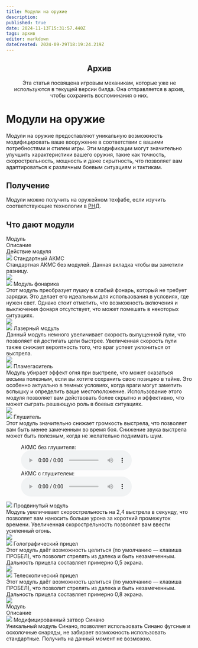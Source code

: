 ```yaml
---
title: Модули на оружие
description: 
published: true
date: 2024-11-13T15:31:57.440Z
tags: архив
editor: markdown
dateCreated: 2024-09-29T18:19:24.219Z
---
```


<center>
<div class="warning-banner">
  <h2> Архив </h2>
  <p>Эта статья посвящена игровым механикам, которые уже не используются в текущей версии билда. Она отправляется в архив, чтобы сохранить воспоминания о них.</p><p>
</div>
</center>

<h1 class="main">Модули на оружие</h1>
<p>Модули на оружие предоставляют уникальную возможность модифицировать ваше вооружение в соответствии с вашими потребностями и стилем игры. Эти модификации могут значительно улучшить характеристики вашего оружия, такие как точность, скорострельность, мощность и даже скрытность, что позволяет вам адаптироваться к различным боевым ситуациям и тактикам.</p>
<h2 class="main">Получение</h2>
<p>Модули можно получить на оружейном техфабе, если изучить соответствующие технологии в <a class="rnd" href="https://js.ss14.su/guides/researchanddevelopment">РНД</a>.</p>
<h2 class="main">Что дают модули</h2>
<div class="table-with-III-columns">
  <div class="table-title">Модуль</div>
  <div class="table-title">Описание</div>
  <div class="table-title">Действие модуля</div>
  <div class="table-item button">
    <img class="module1" src="/guides/uplink/weapons/akms.png"/>
    Стандартный АКМС
  </div>
  <div class="table-item">
        Стандартная АКМС без модулей. Данная вкладка чтобы вы заметили разницу.
  </div>
  <div class="table-item-gif">
    <img src="/weapon/module/gif/no_module_1.gif"/>
  </div>
    <div class="table-item button">
      <img class="module" src="/weapon/module/light.png"/>
    Модуль фонарика
  </div>
  <div class="table-item">
        Этот модуль преобразует пушку в слабый фонарь, который не требует зарядки. Это делает его идеальным для использования в условиях, где нужен свет. Однако стоит отметить, что возможность включения и выключения фонаря отсутствует, что может помешать в некоторых ситуациях.
  </div>
  <div class="table-item-gif">
    <img src="/weapon/module/gif/flashlight_1.gif"/>
  </div>
      <div class="table-item button">
    <img class="module" src="/weapon/module/laser.png"/>
    Лазерный модуль
  </div>
  <div class="table-item">
        Данный модуль немного увеличивает скорость выпущенной пули, что позволяет ей достигать цели быстрее. Увеличенная скорость пули также снижает вероятность того, что враг успеет уклониться от выстрела.
  </div>
  <div class="table-item-gif">
    <img src="/weapon/module/gif/laser_1.gif"/>
  </div>
      <div class="table-item button">
    <img class="module" src="/weapon/module/flamehider.png"/>
    Пламегаситель
  </div>
  <div class="table-item">
        Модуль убирает эффект огня при выстреле, что может оказаться весьма полезным, если вы хотите сохранить свою позицию в тайне. Это особенно актуально в темных условиях, когда враги могут заметить вспышку и определить ваше местоположение. Использование этого модуля позволяет вам действовать более скрытно и эффективно, что может сыграть решающую роль в боевых ситуациях.
  </div>
  <div class="table-item-gif">
    <img src="/weapon/module/gif/flame_arrester_1.gif"/>
  </div>
      <div class="table-item button">
    <img class="module" src="/weapon/module/silencer.png"/>
    Глушитель
  </div>
  <div class="table-item">
        Этот модуль значительно снижает громкость выстрела, что позволяет вам быть менее замеченным во время боя. Снижение звука выстрела может быть полезным, когда не желательно поднимать шум.
  </div>
  <div class="table-item-gif">
   <figure>
  <figcaption class="audio"> АКМС без глушителя:</figcaption>
  <audio controls src="/weapon/module/gif/standart_1.mp3"></audio>
  <figcaption class="audio"> АКМС с глушителем:</figcaption>
  <audio controls src="/weapon/module/gif/guet.mp3"></audio>
</figure>
  </div>
      <div class="table-item button">
    <img class="module" src="/weapon/module/accelerator.png"/>
    Продвинутый модуль
  </div>
  <div class="table-item">
        Модуль увеличивает скорострельность на 2,4 выстрела в секунду, что позволяет вам наносить больше урона за короткий промежуток времени. Увеличенная скорострельность позволяет вам ввести усиленный огонь.
  </div>
  <div class="table-item-gif">
    <img src="/weapon/module/gif/pro_module_1.gif"/>
  </div>
      <div class="table-item button">
    <img class="module" src="/weapon/module/holographic.png"/>
    Голографический прицел
  </div>
  <div class="table-item">
        Этот модуль даёт возможность целиться (по умолчанию — клавиша ПРОБЕЛ), что позволит стрелять из далека и быть незамеченным. Дальность прицела составляет примерно 0,5 экрана.
  </div>
  <div class="table-item-gif">
    <img src="/weapon/module/gif/holographic_sight.gif"/>
  </div>
      <div class="table-item button">
    <img class="module" src="/weapon/module/telescopic.png"/>
    Телескопический прицел
  </div>
  <div class="table-item">
        Этот модуль даёт возможность целиться (по умолчанию — клавиша ПРОБЕЛ), что позволит стрелять из далека и быть незамеченным. Дальность прицела составляет примерно 0,8 экрана.
  </div>
  <div class="table-item-gif">
    <img src="/weapon/module/gif/telescopic_sight.gif"/>
  </div>
  <!-- <Обязателен> -->
  <div class="button"></div>
  <!-- </Обязателен> -->
</div>
<div class="table-with-II-columns">
  <div class="table-title">Модуль</div>
  <div class="table-title">Описание</div>
  <div class="table-item button">
    <img class="module1" src="/weapon/module/shinano.png"/>
    Модифицированный затвор Синано
  </div>
  <div class="table-item">
        Уникальный модуль Синано, позволяет использовать Синано фугсные и осколочные снаряды, не забирает возможность использовать стандартные. Получить на данный момент не возможно.
  </div>
  <!-- <Обязателен> -->
  <div class="button"></div>
  <!-- </Обязателен> -->
</div>